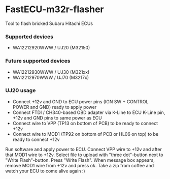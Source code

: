 # FastECU-m32r-flasher
Tool to flash bricked Subaru Hitachi ECUs

### Supported devices
- WA12212920WWW / UJ20 (M32150)

### Future supported devices
- WA12212930WWW / UJ30 (M321xx)
- WA12212970WWW / UJ70 (M3217x)

### UJ20 usage
- Connect +12v and GND to ECU power pins (IGN SW + CONTROL POWER and GND) ready to apply power
- Connect FTDI / CH340-based OBD adapter via K-Line to ECU K-Line pin, +12v and GND pins to same power as ECU
- Connect wire to VPP (TP13 on bottom of PCB) to be ready to connect +12v
- Connect wire to MOD1 (TP92 on bottom of PCB or HL06 on top) to be ready to connect +12v

Run software and apply power to ECU. Connect VPP wire to +12v and after that MOD1 wire to +12v. Select file to upload with "three dot"-button next to "Write Flash"-button. Press "Write Flash". When message box appears, remove MOD1 wire from +12v and press ok. Take a zip from coffee and watch your ECU to come alive again :)
